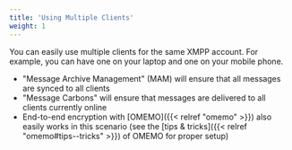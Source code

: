 ```yaml
---
title: 'Using Multiple Clients'
weight: 1
---
```


You can easily use multiple clients for the same XMPP account. For example, you can have one on your laptop and one on your mobile phone.

* "Message Archive Management" (MAM) will ensure that all messages are synced to all clients
* "Message Carbons" will ensure that messages are delivered to all clients currently online
* End-to-end encryption with [OMEMO]({{< relref "omemo" >}}) also easily works in this scenario (see the [tips & tricks]({{< relref "omemo#tips--tricks" >}}) of OMEMO for proper setup)
